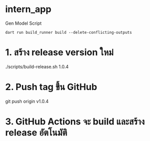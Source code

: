 # intern_app

Gen Model Script

```
dart run build_runner build --delete-conflicting-outputs
```


# 1. สร้าง release version ใหม่
./scripts/build-release.sh 1.0.4

# 2. Push tag ขึ้น GitHub
git push origin v1.0.4

# 3. GitHub Actions จะ build และสร้าง release อัตโนมัติ